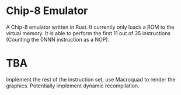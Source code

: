 # Chip-8 Emulator
A Chip-8 emulator written in Rust. It currently only loads a ROM to the virtual memory. It is able to perform the first 11 out of 35 instructions (Counting the 0NNN instruction as a NOP).

# TBA
Implement the rest of the instruction set, use Macroquad to render the graphics. Potentially implement dynamic recompilation.
